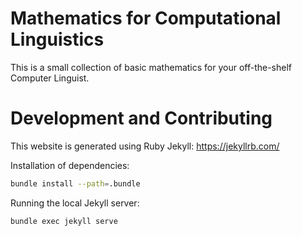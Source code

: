 # Mathematics for Computational Linguistics

This is a small collection of basic mathematics for your off-the-shelf Computer Linguist.

# Development and Contributing

This website is generated using Ruby Jekyll: https://jekyllrb.com/

Installation of dependencies:

```bash
bundle install --path=.bundle
```

Running the local Jekyll server:

```bash
bundle exec jekyll serve
```
